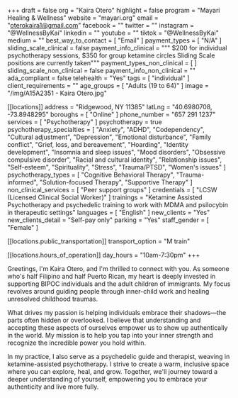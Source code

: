 +++
draft = false
org = "Kaira Otero"
highlight = false
program = "Mayari Healing & Wellness"
website = "mayari.org"
email = "oterokaira1@gmail.com"
facebook = ""
twitter = ""
instagram = "@WellnessByKai"
linkedin = ""
youtube = ""
tiktok = "@WellnessByKai"
medium = ""
best_way_to_contact = [ "Email" ]
payment_types = [ "N/A" ]
sliding_scale_clinical = false
payment_info_clinical = """
$200 for individual psychotherapy sessions, $350 for group ketamine circles 
Sliding Scale positions are currently taken"""
payment_types_non_clinical = [ ]
sliding_scale_non_clinical = false
payment_info_non_clinical = ""
ada_compliant = false
telehealth = "Yes"
tags = [ "individual" ]
client_requirements = ""
age_groups = [ "Adults (19 to 64)" ]
image = "/img/A15A2351 - Kaira Otero.jpg"

[[locations]]
address = "Ridgewood, NY 11385"
latLng = "40.6980708, -73.8948295"
boroughs = [ "Online" ]
phone_number = "657 291 1237"
services = [ "Psychotherapy" ]
psychotherapy = true
psychotherapy_specialties = [
  "Anxiety",
  "ADHD",
  "Codependency",
  "Cultural adjustment",
  "Depression",
  "Emotional disturbance",
  "Family conflict",
  "Grief, loss, and bereavement",
  "Hoarding",
  "Identity development",
  "Insomnia and sleep issues",
  "Mood disorders",
  "Obsessive compulsive disorder",
  "Racial and cultural identity",
  "Relationship issues",
  "Self-esteem",
  "Spirituality",
  "Stress",
  "Trauma/PTSD",
  "Women's issues"
]
psychotherapy_types = [
  "Cognitive Behavioral Therapy",
  "Trauma-informed",
  "Solution-focused Therapy",
  "Supportive Therapy"
]
non_clinical_services = [ "Peer support groups" ]
credentials = [ "LCSW (Licensed Clinical Social Worker)" ]
trainings = "Ketamine Assisted Psychotherapy and psychedelic training to work with MDMA and psilocybin in therapeutic settings"
languages = [ "English" ]
new_clients = "Yes"
new_clients_detail = "Self-pay only"
parking = "Yes"
staff_gender = [ "Female" ]

  [[locations.public_transportation]]
  transport_option = "M train"

  [[locations.hours_of_operation]]
  day_hours = "10am-7:30pm"
+++

Greetings, I'm Kaira Otero, and I'm thrilled to connect with you. As someone who's half Filipino and half Puerto Rican, my heart is deeply invested in supporting BIPOC individuals and the adult children of immigrants. My focus revolves around guiding people through inner-child work and healing unresolved childhood traumas.

What drives my passion is helping individuals embrace their shadows—the parts often hidden or overlooked. I believe that understanding and accepting these aspects of ourselves empower us to show up authentically in the world. My mission is to help you tap into your inner strength and recognize the incredible power you hold within.

In my practice, I also serve as a psychedelic guide and therapist, weaving in ketamine-assisted psychotherapy. I strive to create a warm, inclusive space where you can explore, heal, and grow. Together, we'll journey toward a deeper understanding of yourself, empowering you to embrace your authenticity and live more fully.
